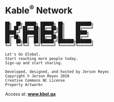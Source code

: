 
# Kable<sup>®</sup> Network

	██╗  ██╗ █████╗ ██████╗ ██╗     ███████╗
	██║ ██╔╝██╔══██╗██╔══██╗██║     ██╔════╝
	█████╔╝ ███████║██████╔╝██║     █████╗  
	██╔═██╗ ██╔══██║██╔══██╗██║     ██╔══╝  
	██║  ██╗██║  ██║██████╔╝███████╗███████╗
	╚═╝  ╚═╝╚═╝  ╚═╝╚═════╝ ╚══════╝╚══════╝

	Let's Go Global.
	Start reaching more people today.
	Sign-up and start sharing.

	Developed, designed, and hosted by Jerson Reyes
	Copyright © Jerson Reyes 2020
	Creative Commons NC License
	Property Artwork<

Access at: **www.kbol.ga**
